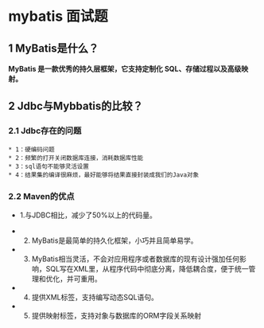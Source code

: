 
# mybatis 面试题

## 1 MyBatis是什么？

__MyBatis 是一款优秀的持久层框架，它支持定制化 SQL、存储过程以及高级映射。__

## 2 Jdbc与Mybbatis的比较？

### 2.1 Jdbc存在的问题
  
    * 1：硬编码问题
    * 2：频繁的打开关闭数据库连接，消耗数据库性能
    * 3：sql语句不能够灵活设置
    * 4：结果集的编译很麻烦，最好能够将结果直接封装成我们的Java对象
    
### 2.2 Maven的优点


   * 1.与JDBC相比，减少了50%以上的代码量。

   * 2. MyBatis是最简单的持久化框架，小巧并且简单易学。

   * 3. MyBatis相当灵活，不会对应用程序或者数据库的现有设计强加任何影响，SQL写在XML里，从程序代码中彻底分离，降低耦合度，便于统一管理和优化，并可重用。

   * 4. 提供XML标签，支持编写动态SQL语句。

   * 5. 提供映射标签，支持对象与数据库的ORM字段关系映射
   
## 



